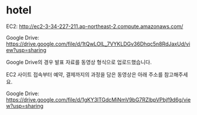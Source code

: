 # hotel

EC2: http://ec2-3-34-227-211.ap-northeast-2.compute.amazonaws.com/

Google Drive: https://drive.google.com/file/d/1tQwLOlL_7VYKLDGv36Dhqc5n8RdJaxUd/view?usp=sharing

Google Drive의 경우 발표 자료를 동영상 형식으로 업로드했습니다.

EC2 사이트 접속부터 예약, 결제까지의 과정을 담은 동영상은 아래 주소를 참고해주세요.

Google Drive: https://drive.google.com/file/d/1gKY3lTGdcMiNmV9bG7RZlbpVPbjf9d6g/view?usp=sharing
